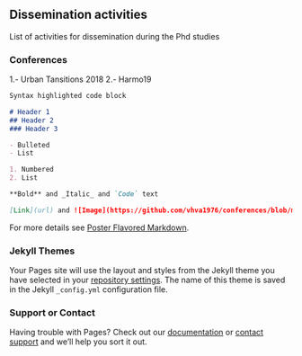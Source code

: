 ## Dissemination activities

List of activities for dissemination during the Phd studies

### Conferences

1.- Urban Tansitions 2018
2.- Harmo19

```markdown
Syntax highlighted code block

# Header 1
## Header 2
### Header 3

- Bulleted
- List

1. Numbered
2. List

**Bold** and _Italic_ and `Code` text

[Link](url) and ![Image](https://github.com/vhva1976/conferences/blob/master/poster_VictorValencia_web.pdf)
```

For more details see [Poster Flavored Markdown](https://github.com/vhva1976/conferences/blob/master/poster_VictorValencia_web.pdf).

### Jekyll Themes

Your Pages site will use the layout and styles from the Jekyll theme you have selected in your [repository settings](https://github.com/vhva1976/conferences/settings). The name of this theme is saved in the Jekyll `_config.yml` configuration file.

### Support or Contact

Having trouble with Pages? Check out our [documentation](https://help.github.com/categories/github-pages-basics/) or [contact support](https://github.com/contact) and we’ll help you sort it out.
